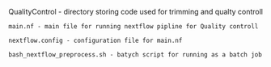 QualityControl - directory storing code used for trimming and qualty controll

	main.nf - main file for running nextflow pipline for Quality controll

	nextflow.config - configuration file for main.nf
	
	bash_nextflow_preprocess.sh - batych script for running as a batch job

